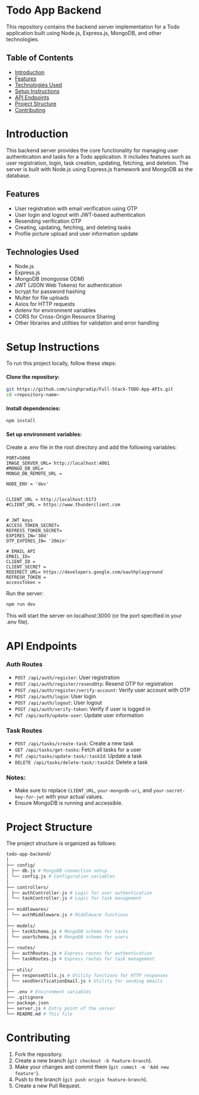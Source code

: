 # Todo App Backend

This repository contains the backend server implementation for a Todo application built using Node.js, Express.js, MongoDB, and other technologies.

## Table of Contents

- [Introduction](#Introduction)
- [Features](#Features)
- [Technologies Used](#technologies-used)
- [Setup Instructions](#setup-instructions)
- [API Endpoints](#api-endpoints)
- [Project Structure](#project-structure)
- [Contributing](#Contributing)


# Introduction

This backend server provides the core functionality for managing user authentication and tasks for a Todo application. It includes features such as user registration, login, task creation, updating, fetching, and deletion. The server is built with Node.js using Express.js framework and MongoDB as the database.

## Features

- User registration with email verification using OTP
- User login and logout with JWT-based authentication
- Resending verification OTP
- Creating, updating, fetching, and deleting tasks
- Profile picture upload and user information update

## Technologies Used

- Node.js
- Express.js
- MongoDB (mongoose ODM)
- JWT (JSON Web Tokens) for authentication
- bcrypt for password hashing
- Multer for file uploads
- Axios for HTTP requests
- dotenv for environment variables
- CORS for Cross-Origin Resource Sharing
- Other libraries and utilities for validation and error handling


# Setup Instructions

To run this project locally, follow these steps:

#### Clone the repository:

```bash
git https://github.com/singhpradip/Full-Stack-TODO-App-APIs.git
cd <repository-name>
```
#### Install dependencies:

```bash
npm install
```

#### Set up environment variables:
Create a .env file in the root directory and add the following variables:

```env
PORT=5000
IMAGE_SERVER_URL= http://localhost:4001
#MONGO_DB_URL= 
MONGO_DB_REMOTE_URL = 

NODE_ENV = 'dev'


CLIENT_URL = http://localhost:5173
#CLIENT_URL = https://www.thunderclient.com


# JWT keys
ACCESS_TOKEN_SECRET=
REFRESS_TOKEN_SECRET=
EXPIRES_IN='30d'
OTP_EXPIRES_IN= '20min'

# EMAIL API
EMAIL_ID=
CLIENT_ID = 
CLIENT_SECRET = 
REDIRECT_URL= https://developers.google.com/oauthplayground
REFRESH_TOKEN = 
accessToken = 
```

Run the server:
```bash
npm run dev
```
This will start the server on localhost:3000 (or the port specified in your .env file).



# API Endpoints

### Auth Routes

- `POST /api/auth/register`: User registration
- `POST /api/auth/register/resendOtp`: Resend OTP for registration
- `POST /api/auth/register/verify-account`: Verify user account with OTP
- `POST /api/auth/login`: User login
- `POST /api/auth/logout`: User logout
- `POST /api/auth/verify-token`: Verify if user is logged in
- `PUT /api/auth/update-user`: Update user information

### Task Routes

- `POST /api/tasks/create-task`: Create a new task
- `GET /api/tasks/get-tasks`: Fetch all tasks for a user
- `PUT /api/tasks/update-task/:taskId`: Update a task
- `DELETE /api/tasks/delete-task/:taskId`: Delete a task

### Notes:

- Make sure to replace `CLIENT_URL`, `your-mongodb-uri`, and `your-secret-key-for-jwt` with your actual values.
- Ensure MongoDB is running and accessible.


# Project Structure

The project structure is organized as follows:
```bash
todo-app-backend/
│
├── config/
│ ├── db.js # MongoDB connection setup
│ └── config.js # Configuration variables
│
├── controllers/
│ ├── authController.js # Logic for user authentication
│ └── taskController.js # Logic for task management
│
├── middlewares/
│ └── authMiddleware.js # Middleware functions 
│
├── models/
│ ├── taskSchema.js # MongoDB schema for tasks
│ └── userSchema.js # MongoDB schema for users
│
├── routes/
│ ├── authRoutes.js # Express routes for authentication
│ └── taskRoutes.js # Express routes for task management
│
├── utils/
│ ├── responseUtils.js # Utility functions for HTTP responses
│ └── sendVerificationEmail.js # Utility for sending emails
│
├── .env # Environment variables
├── .gitignore
├── package.json
├── server.js # Entry point of the server
└── README.md # This file
```

# Contributing

1. Fork the repository.
2. Create a new branch (`git checkout -b feature-branch`).
3. Make your changes and commit them (`git commit -m 'Add new feature'`).
4. Push to the branch (`git push origin feature-branch`).
5. Create a new Pull Request.

